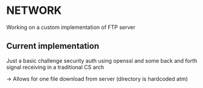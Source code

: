 # NETWORK

Working on a custom implementation of FTP server

## Current implementation

Just a basic challenge security auth using openssl and some back and forth signal receiving in a traditional CS arch

-> Allows for one file download from server (directory is hardcoded atm)
